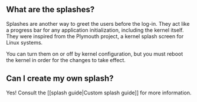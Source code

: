 ## What are the splashes?

Splashes are another way to greet the users before the log-in. They act like a progress bar for any application initialization, including the kernel itself. They were inspired from the Plymouth project, a kernel splash screen for Linux systems.

You can turn them on or off by kernel configuration, but you must reboot the kernel in order for the changes to take effect.

## Can I create my own splash?

Yes! Consult the [[splash guide|Custom splash guide]] for more information.
